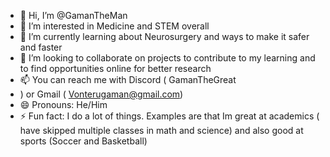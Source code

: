 - 👋 Hi, I’m @GamanTheMan
- 👀 I’m interested in Medicine and STEM overall
- 🌱 I’m currently learning about Neurosurgery and ways to make it safer and faster
- 💞️ I’m looking to collaborate on projects to contribute to my learning and to find opportunities online for better research
- 📫 You can reach me with Discord ( GamanTheGreat
- ) or Gmail ( Vonterugaman@gmail.com)
- 😄 Pronouns: He/Him
- ⚡ Fun fact: I do a lot of things. Examples are that Im great at academics ( have skipped multiple classes in math and science) and also good at sports (Soccer and Basketball)

<!---
GamanTheMan/GamanTheMan is a ✨ special ✨ repository because its `README.md` (this file) appears on your GitHub profile.
You can click the Preview link to take a look at your changes.
--->
